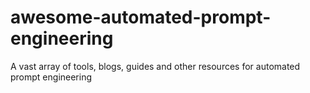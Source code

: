 # awesome-automated-prompt-engineering
A vast array of tools, blogs, guides and other resources for automated prompt engineering
